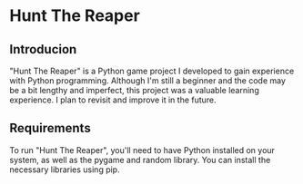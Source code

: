 # Hunt The Reaper

## Introducion
"Hunt The Reaper" is a Python game project I developed to gain experience with Python programming.
Although I'm still a beginner and the code may be a bit lengthy and imperfect, this project was a valuable learning experience.
I plan to revisit and improve it in the future.

## Requirements
To run "Hunt The Reaper", you'll need to have Python installed on your system, as well as the pygame and random library.
You can install the necessary libraries using pip.






